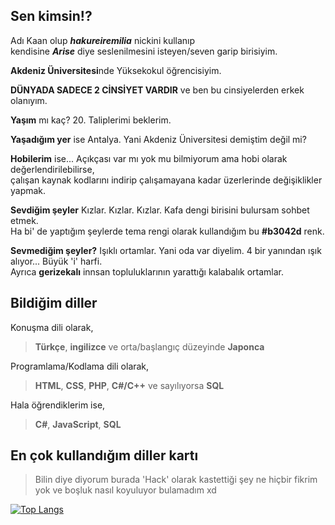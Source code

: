 ## Sen kimsin!?
Adı Kaan olup ***hakureiremilia*** nickini kullanıp  
kendisine ***Arise*** diye seslenilmesini isteyen/seven garip birisiyim.  

**Akdeniz Üniversitesi**nde Yüksekokul öğrencisiyim.  

**DÜNYADA SADECE 2 CİNSİYET VARDIR** ve ben bu cinsiyelerden erkek olanıyım.  

**Yaşım** mı kaç? 20. Taliplerimi beklerim.  

**Yaşadığım yer** ise Antalya. Yani Akdeniz Üniversitesi demiştim değil mi?  

**Hobilerim** ise... Açıkçası var mı yok mu bilmiyorum ama hobi olarak değerlendirilebilirse,  
çalışan kaynak kodlarını indirip çalışamayana kadar üzerlerinde değişiklikler yapmak.  

**Sevdiğim şeyler** Kızlar. Kızlar. Kızlar. Kafa dengi birisini bulursam sohbet etmek.  
Ha bi' de yaptığım şeylerde tema rengi olarak kullandığım bu **#b3042d** renk.  

**Sevmediğim şeyler?** Işıklı ortamlar. Yani oda var diyelim. 4 bir yanından ışık alıyor... Büyük 'i' harfi.  
Ayrıca **gerizekalı** innsan topluluklarının yarattığı kalabalık ortamlar.  

## Bildiğim diller
Konuşma dili olarak,

> **Türkçe**, **ingilizce** ve orta/başlangıç düzeyinde **Japonca**

Programlama/Kodlama dili olarak,

> **HTML**, **CSS**, **PHP**, **C#/C++** ve sayılıyorsa **SQL**

Hala öğrendiklerim ise,

> **C#**, **JavaScript**, **SQL**

## En çok kullandığım diller kartı

> Bilin diye diyorum burada 'Hack' olarak kastettiği şey ne hiçbir fikrim yok ve boşluk nasıl koyuluyor bulamadım xd

[![Top Langs](https://github-readme-stats.vercel.app/api/top-langs/?username=hakureiremilia&border_color=ff5996&text_color=ffdc2e&locale=tr&title_color=ff3b62&bg_color=260215&custom_title=En_Çok_Kullandığım_Diller&exclude_repo=Mindustry)](https://github.com/anuraghazra/github-readme-stats)
